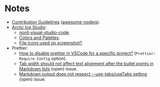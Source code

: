 # Notes

- [Contribution Guidelines](https://github.com/sindresorhus/awesome-nodejs/blob/main/contributing.md) ([awesome-nodejs](https://github.com/sindresorhus/awesome-nodejs)).
- [Arctic Ice Studio](https://github.com/arcticicestudio):
  - [nord-visual-studio-code](https://github.com/arcticicestudio/nord-visual-studio-code).
  - [Colors and Palettes](https://www.nordtheme.com/docs/colors-and-palettes).
  - [File icons used on screenshot?](https://github.com/arcticicestudio/nord-visual-studio-code/issues/157).
- Prettier:
  - [How to disable prettier in VSCode for a specific project?](https://dev.to/gulshansaini/how-to-disable-prettier-in-vscode-for-a-specific-project-2a48) (`Prettier: Require Config` option).
  - [Tab width should not affect text alignment after the bullet points in Markdown lists](https://github.com/prettier/prettier/issues/5019) (open) issue.
  - [Markdown output does not respect --use-tabs/useTabs setting](https://github.com/prettier/prettier/issues/8782) (open) issue.
